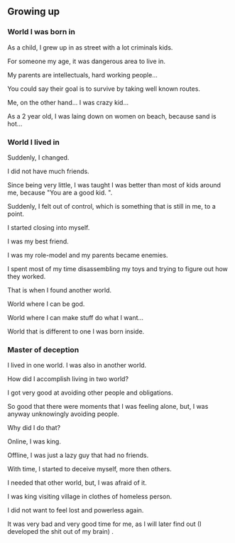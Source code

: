 ## Growing up

### World I was born in

As a child, I grew up in as street with a lot criminals kids. 

For someone my age, it was dangerous area to live in. 

My parents are intellectuals, hard working people... 

You could say their goal is to survive by taking well known routes. 

Me, on the other hand... I was crazy kid... 

As a 2 year old, I was laing down on women on beach, because sand is hot... 

### World I lived in

Suddenly, I changed. 

I did not have much friends. 

Since being very little, I was taught I was better than most of kids around me, because "You are a good kid. ". 

Suddenly, I felt out of control, which is something that is still in me, to a point. 

I started closing into myself. 

I was my best friend. 

I was my role-model and my parents became enemies. 

I spent most of my time disassembling my toys and trying to figure out how they worked. 

That is when I found another world. 

World where I can be god. 

World where I can make stuff do what I want... 

World that is different to one I was born inside. 

### Master of deception

I lived in one world. I was also in another world. 

How did I accomplish living in two world? 

I got very good at avoiding other people and obligations. 

So good that there were moments that I was feeling alone, but, I was anyway unknowingly avoiding people. 

Why did I do that? 

Online, I was king. 

Offline, I was just a lazy guy that had no friends. 

With time, I started to deceive myself, more then others. 

I needed that other world, but, I was afraid of it. 

I was king visiting village in clothes of homeless person. 

I did not want to feel lost and powerless again. 

It was very bad and very good time for me, as I will later find out (I developed the shit out of my brain) . 

